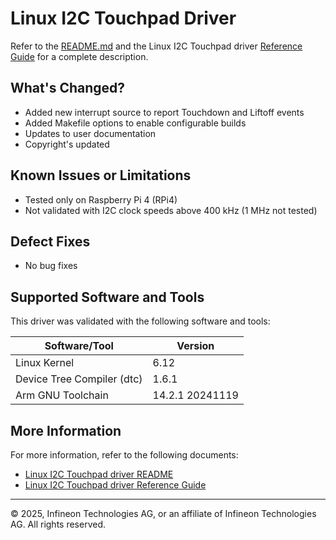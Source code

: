 # Linux I2C Touchpad Driver

Refer to the [README.md](./README.md) and the Linux I2C Touchpad driver [Reference Guide](./doc/REFERENCE_GUIDE.md) for a complete description.

## What's Changed?
- Added new interrupt source to report Touchdown and Liftoff events
- Added Makefile options to enable configurable builds
- Updates to user documentation
- Copyright's updated

## Known Issues or Limitations
- Tested only on Raspberry Pi 4 (RPi4)
- Not validated with I2C clock speeds above 400 kHz (1 MHz not tested)

## Defect Fixes
- No bug fixes

## Supported Software and Tools

This driver was validated with the following software and tools:

| Software/Tool                | Version         |
|------------------------------|-----------------|
| Linux Kernel                 | 6.12       	 |
| Device Tree Compiler (dtc)   | 1.6.1           |
| Arm GNU Toolchain            | 14.2.1 20241119 |

## More Information

For more information, refer to the following documents:

* [Linux I2C Touchpad driver README](./README.md)
* [Linux I2C Touchpad driver Reference Guide](./doc/REFERENCE_GUIDE.md)

---
© 2025, Infineon Technologies AG, or an affiliate of Infineon Technologies AG. All rights reserved.
